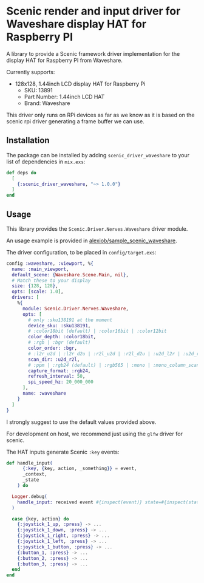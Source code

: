 # Scenic render and input driver for Waveshare display HAT for Raspberry PI

A library to provide a Scenic framework driver implementation for the display HAT for Raspberry PI from Waveshare.

Currently supports:

- 128x128, 1.44inch LCD display HAT for Raspberry Pi
    - SKU: 13891
    - Part Number: 1.44inch LCD HAT
    - Brand: Waveshare

This driver only runs on RPi devices as far as we know as it is based on the scenic rpi driver generating a frame buffer we can use.

## Installation

The package can be installed
by adding `scenic_driver_waveshare` to your list of dependencies in `mix.exs`:

```elixir
def deps do
  [
    {:scenic_driver_waveshare, "~> 1.0.0"}
  ]
end
```

## Usage

This library provides the `Scenic.Driver.Nerves.Waveshare` driver module.

An usage example is provided in [alexiob/sample_scenic_waveshare](https://github.com/alexiob/sample_scenic_waveshare).

The driver configuration, to be placed in `config/target.exs`:

```elixir
config :waveshare, :viewport, %{
  name: :main_viewport,
  default_scene: {Waveshare.Scene.Main, nil},
  # Match these to your display
  size: {128, 128},
  opts: [scale: 1.0],
  drivers: [
    %{
      module: Scenic.Driver.Nerves.Waveshare,
      opts: [
        # only :sku138191 at the moment
        device_sku: :sku138191,
        # :color18bit (default) | :color16bit | :color12bit
        color_depth: :color18bit,
        # :rgb | :bgr (default)
        color_order: :bgr,
        # :l2r_u2d | :l2r_d2u | :r2l_u2d | :r2l_d2u | :u2d_l2r | :u2d_r2l (default) | :d2u_l2r | :d2u_r2l
        scan_dir: :u2d_r2l,
        # :ppm | :rgb24 (default) | :rgb565 | :mono | :mono_column_scan
        capture_format: :rgb24,
        refresh_interval: 50,
        spi_speed_hz: 20_000_000
      ],
      name: :waveshare
    }
  ]
}
```

I strongly suggest to use the default values provided above.

For development on host, we recommend just using the `glfw` driver for scenic.

The HAT inputs generate Scenic `:key` events:

```elixir
def handle_input(
      {:key, {key, action, _something}} = event,
      _context,
      _state
    ) do

  Logger.debug(
    handle_input: received event #{inspect(event)} state=#{inspect(state)}"
  )

  case {key, action} do
    {:joystick_1_up, :press} -> ...
    {:joystick_1_down, :press} -> ...
    {:joystick_1_right, :press} -> ...
    {:joystick_1_left, :press} -> ...
    {:joystick_1_button, :press} -> ...
    {:button_1, :press} -> ...
    {:button_2, :press} -> ...
    {:button_3, :press} -> ...
  end
end
```
